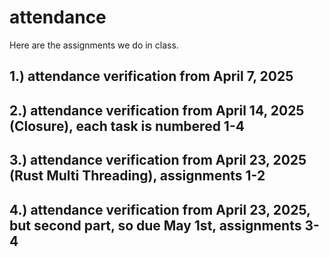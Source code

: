 # attendance

Here are the assignments we do in class. 

1.) attendance verification from April 7, 2025
-
2.) attendance verification from April 14, 2025 (Closure), each task is numbered 1-4
-
3.) attendance verification from April 23, 2025 (Rust Multi Threading), assignments 1-2
-
4.) attendance verification from April 23, 2025, but second part, so due May 1st, assignments 3-4
-

